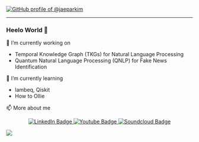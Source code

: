 [![GitHub profile of @jaeparkim](https://user-images.githubusercontent.com/9361180/89604434-fd00dc80-d88a-11ea-90b2-2132e1e11308.gif)](https://github.com/jaeparkim)

---
### Heelo World 👋

🔭 I’m currently working on
- Temporal Knowledge Graph (TKGs) for Natural Language Processing
- Quantum Natural Language Processing (QNLP) for Fake News Identification 

🌱 I’m currently learning
- lambeq, Qiskit
- How to Ollie

📫 More about me
<div id="badges" align="center">
  <a href="https://www.linkedin.com/in/jaeparkim/">
    <img src="https://img.shields.io/badge/LinkedIn-blue?style=for-the-badge&logo=linkedin&logoColor=white" alt="LinkedIn Badge"/>
  </a>
  <a href="https://www.youtube.com/playlist?list=PLMIh1GQbDgZYdhB-QFYN-PBjHK9aodBTv">
    <img src="https://img.shields.io/badge/playlist-red?style=for-the-badge&logo=youtube&logoColor=white" alt="Youtube Badge"/>
  </a>
  <a href="https://www.youtube.com/playlist?list=PLMIh1GQbDgZYdhB-QFYN-PBjHK9aodBTv">
    <img src="https://img.shields.io/badge/playlist-orange?style=for-the-badge&logo=soundcloud&logoColor=gray" alt="Soundcloud Badge"/>
  </a>
</div>

![](https://komarev.com/ghpvc/?username=jaeparkim&style=plastic)
